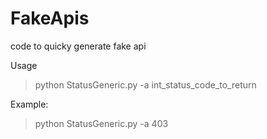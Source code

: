 # FakeApis
code to quicky generate fake api

Usage 
> python StatusGeneric.py -a int_status_code_to_return

Example:
> python StatusGeneric.py -a 403

